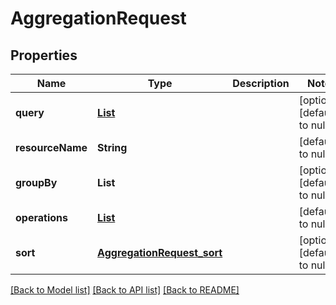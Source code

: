 # AggregationRequest
## Properties

| Name | Type | Description | Notes |
|------------ | ------------- | ------------- | -------------|
| **query** | [**List**](QueryPredicate.md) |  | [optional] [default to null] |
| **resourceName** | **String** |  | [default to null] |
| **groupBy** | **List** |  | [optional] [default to null] |
| **operations** | [**List**](AggregationOperation.md) |  | [default to null] |
| **sort** | [**AggregationRequest_sort**](AggregationRequest_sort.md) |  | [optional] [default to null] |

[[Back to Model list]](../README.md#documentation-for-models) [[Back to API list]](../README.md#documentation-for-api-endpoints) [[Back to README]](../README.md)

